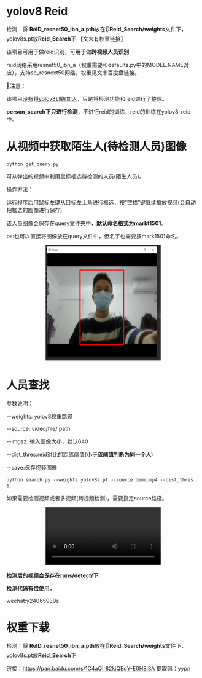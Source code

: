 # yolov8 Reid

检测：将  **ReID_resnet50_ibn_a.pth**放在:ear:**Reid_Search/weights**文件下，yolov8s.pt放**Reid_Search**下 【文末有权重链接】

该项目可用于做reid识别，可用于做**跨视频人员识别**

reid网络采用resnet50_ibn_a（权重需要和defaults.py中的MODEL.NAME对应），支持se_resnext50网络。权重见文末百度盘链接。

:electric_plug:注意：

该项目<u>没有将yolov8训练加入</u>，只是将检测功能和reid进行了整理。

**person_search下只进行检测**，不进行reid的训练，reid的训练在yolov8_reid中。

# 从视频中获取陌生人(待检测人员)图像

```shell
python get_query.py
```

可从弹出的视频中利用鼠标框选待检测的人员(陌生人员)。

操作方法：

​		运行程序后用鼠标左键从目标左上角进行框选，按“空格”键继续播放视频(会自动把框选的图像进行保存)

该人员图像会保存在query文件夹中，**默认命名格式为markt1501**。

ps:也可以直接将图像放在query文件中，但名字也需要按mark1501命名。

<p align="center">
  <img src="get_query_images.png" width="300" height="300"/>
</p>

# 人员查找

参数说明：

--weights: yolov8权重路径

--source: video/file/ path

--imgsz: 输入图像大小，默认640

--dist_thres:reid对比的距离阈值(**小于该阈值判断为同一个人**)

--save:保存视频图像

```shell
python search.py --weights yolov8s.pt --source demo.mp4 --dist_thres 1.
```

如果需要检测视频或者多视频(跨视频检测)，需要指定source路径。

<p align="center">
    <video src="runs/detect/exp/demo.mp4"></video>
</p>

**检测后的视频会保存在runs/detect/下**

**检测代码有偿使用。**

wechat:y24065939s


# 权重下载

检测：将  **ReID_resnet50_ibn_a.pth**放在:ear:**Reid_Search/weights**文件下，yolov8s.pt放**Reid_Search**下 

链接：https://pan.baidu.com/s/1C4aQIr82kjQEdY-E0H8i3A 
提取码：yypn 



